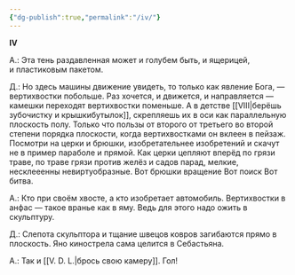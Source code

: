 ```yaml
---
{"dg-publish":true,"permalink":"/iv/"}
---
```


**IV**

А.: Эта тень раздавленная может и голубем быть, и ящерицей, и пластиковым пакетом.

Д.: Но здесь машины движение увидеть, то только как явление Бога, — вертихвостки побольше. Раз хочется, и движется, и направляется — камешки переходят вертихвостки поменьше. А в детстве [[VIII\|берёшь зубочистку и крышкибутылок]], скрепляешь их в оси как параллельную плоскость полу. Только что пользы от второго от третьего во второй степени порядка плоскости, когда вертихвостками он вклеен в пейзаж. Посмотри на церки и брюшки, изобретательнее изобретений и скачут не в пример параболе и прямой. Как церки цепляют вперёд по грязи траве, по траве грязи против желёз и садов парад, мелкие, несклееенны невиртуобразные. Вот брюшки вращение Вот поиск Вот битва.

А.: Кто при своём хвосте, а кто изобретает автомобиль. Вертихвостки в анфас — такое вранье как в яму. Ведь для этого надо ожить в скульптуру.

Д.: Слепота скульптора и тщание швецов ковров загибаются прямо в плоскость. Яно кинострела сама целится в Себастьяна.

А.: Так и [[V. D. L.\|брось свою камеру]]. Гол!